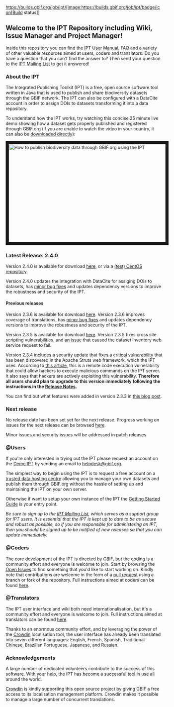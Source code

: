 https://builds.gbif.org/job/ipt/[image:https://builds.gbif.org/job/ipt/badge/icon[Build status]]

## Welcome to the IPT Repository including Wiki, Issue Manager and Project Manager!

Inside this repository you can find the [IPT User Manual](https://github.com/gbif/ipt/wiki/IPT2ManualNotes.wiki), [FAQ](https://github.com/gbif/ipt/wiki/FAQ.wiki) and a variety of other valuable resources aimed at users, coders and translators. Do you have a question that you can't find the answer to? Then send your question to the [IPT Mailing List](https://lists.gbif.org/mailman/listinfo/ipt) to get it answered!

### About the IPT

The Integrated Publishing Toolkit (IPT) is a free, open source software tool written in Java that is used to publish and share biodiversity datasets through the GBIF network. The IPT can also be configured with a DataCite account in order to assign DOIs to datasets transforming it into a data repository.

To understand how the IPT works, try watching this concise 25 minute live demo showing how a dataset gets properly published and registered through GBIF.org (if you are unable to watch the video in your country, it can also be [downloaded directly](http://videos.contentful.com/q553fnlofhvs/3iCjm4lxRSiCYE6Qq2A4GG/63b5690e48de42b0872ba4c25d629fe9/Introduction_to_publishing_using_the_GBIF_Integrated_Publishing_Toolkit__28IPT_29.mp4)):

<a href="https://www.youtube.com/embed/eDH9IoTrMVE?ecver=1" target="_blank"><img src="https://raw.githubusercontent.com/wiki/gbif/ipt/gbif-ipt-docs/screenshots/IPTDemoVideoIntroSlide.png" alt="How to publish biodiversity data through GBIF.org using the IPT" width="560" height="315" border="10" /></a>

### Latest Release: 2.4.0

Version 2.4.0 is available for download [here](https://repository.gbif.org/content/groups/gbif/org/gbif/ipt/2.4.0/ipt-2.4.0.war), or via a [(test) CentOS repository](https://github.com/gbif/ipt/issues/1304).

Version 2.4.0 updates the integration with DataCite for assiging DOIs to datasets, has [minor bug fixes](https://github.com/gbif/ipt/issues?q=is%3Aissue+milestone%3A2.4.0+is%3Aclosed) and updates dependency versions to improve the robustness and security of the IPT.

#### Previous releases

Version 2.3.6 is available for download [here](http://repository.gbif.org/content/groups/gbif/org/gbif/ipt/2.3.6/ipt-2.3.6.war).  Version 2.3.6 improves coverage of translations, has [minor bug fixes](https://github.com/gbif/ipt/issues?q=is%3Aissue+milestone%3A2.3.6+is%3Aclosed) and updates dependency versions to improve the robustness and security of the IPT.

Version 2.3.5 is available for download [here](http://repository.gbif.org/content/groups/gbif/org/gbif/ipt/2.3.5/ipt-2.3.5.war).  Version 2.3.5 fixes cross site scripting vulnerabilities, and [an issue](https://github.com/gbif/ipt/issues/1344) that caused the dataset inventory web service request to fail.

Version 2.3.4 includes a security update that fixes a [critical vulnerability](https://struts.apache.org/docs/s2-045.html) that has been discovered in the Apache Struts web framework, which the IPT uses. According to [this article](http://thehackernews.com/2017/03/apache-struts-framework.html), this is a remote code execution vulnerability that could allow hackers to execute malicious commands on the IPT server. It also says that hackers are actively exploiting this vulnerability. **Therefore all users should plan to upgrade to this version immediately following the instructions in the [Release Notes](https://github.com/gbif/ipt/wiki/IPTReleaseNotes233.wiki).**

You can find out what features were added in version 2.3.3 in [this blog post](https://gbif.blogspot.com/2017/01/ipt-v233-your-repository-for.html).

### Next release

No release date has been set yet for the next release.  Progress working on issues for the next release can be browsed [here](https://github.com/gbif/ipt/projects/2).

Minor issues and security issues will be addressed in patch releases.

### @Users

If you're only interested in trying out the IPT please request an account on the [Demo IPT](https://ipt.gbif.org) by sending an email to helpdesk@gbif.org.

The simplest way to begin using the IPT is to request a free account on a [trusted data hosting centre](https://github.com/gbif/ipt/wiki/dataHostingCentres) allowing you to manage your own datasets and publish them through GBIF.org without the hassle of setting up and maintaining the IPT on your own server.

Otherwise if want to setup your own instance of the IPT the [Getting Started Guide](https://github.com/gbif/ipt/wiki/IPT2ManualNotes.wiki#getting-started-guide) is your entry point.

_Be sure to sign up to the [IPT Mailing List](https://lists.gbif.org/mailman/listinfo/ipt/), which serves as a support group for IPT users. It is essential that the IPT is kept up to date to be as secure and robust as possible, so if you are responsible for administering an IPT, then you should be signed up to be notified of new releases so that you can update immediately._

### @Coders

The core development of the IPT is directed by GBIF, but the coding is a community effort and everyone is welcome to join. Start by browsing the [Open Issues](https://github.com/gbif/ipt/issues) to find something that you'd like to start working on. Kindly note that contributions are welcome in the form of a [pull request](https://help.github.com/articles/creating-a-pull-request/) using a branch or fork of the repository. Full instructions aimed at coders can be found [here](HowToContribute.wiki).

### @Translators

The IPT user interface and wiki both need internationalisation, but it's a community effort and everyone is welcome to join. Full instructions aimed at translators can be found [here](https://github.com/gbif/ipt/wiki/HowToTranslate.wiki).

Thanks to an enormous community effort, and by leveraging the power of the [Crowdin](https://crowdin.com/project/gbif-ipt) localisation tool, the user interface has already been translated into seven different languages: English, French, Spanish, Traditional Chinese, Brazilian Portuguese, Japanese, and Russian.

### Acknowledgements

A large number of dedicated volunteers contribute to the success of this software. With your help, the IPT has become a successful tool in use all around the world.

[Crowdin](https://crowdin.com/) is kindly supporting this open source project by giving GBIF a free access to its localisation management platform. Crowdin makes it possible to manage a large number of concurrent translations.
